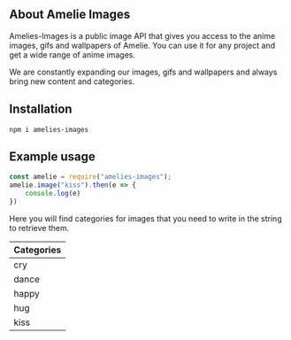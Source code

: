 
## About Amelie Images
Amelies-Images is a public image API that gives you access to the anime images, gifs and wallpapers of Amelie. You can use it for any project and get a wide range of anime images.

We are constantly expanding our images, gifs and wallpapers and always bring new content and categories.

## Installation
```blue
npm i amelies-images
```

## Example usage

```js
const amelie = require("amelies-images");
amelie.image("kiss").then(e => {
    console.log(e)
})
```

Here you will find categories for images that you need to write in the string to retrieve them.

| Categories |
| ------------ |
| cry |
| dance |
| happy |
| hug |
| kiss |